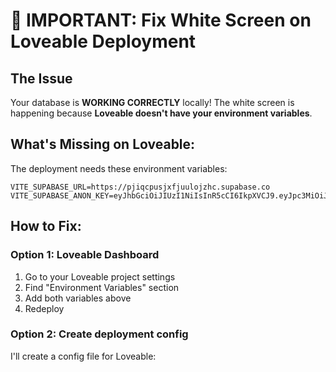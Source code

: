 # 🚨 IMPORTANT: Fix White Screen on Loveable Deployment

## The Issue
Your database is **WORKING CORRECTLY** locally! The white screen is happening because **Loveable doesn't have your environment variables**.

## What's Missing on Loveable:
The deployment needs these environment variables:
```
VITE_SUPABASE_URL=https://pjiqcpusjxfjuulojzhc.supabase.co
VITE_SUPABASE_ANON_KEY=eyJhbGciOiJIUzI1NiIsInR5cCI6IkpXVCJ9.eyJpc3MiOiJzdXBhYmFzZSIsInJlZiI6InBqaXFjcHVzanhmanV1bG9qemhjIiwicm9sZSI6ImFub24iLCJpYXQiOjE3MzUyNzMzNzIsImV4cCI6MjA1MDg0OTM3Mn0.vEG15zFRNcUwfzDHGcgLIlx4Qs9DWrCPjxkFCJIbmhw
```

## How to Fix:

### Option 1: Loveable Dashboard
1. Go to your Loveable project settings
2. Find "Environment Variables" section
3. Add both variables above
4. Redeploy

### Option 2: Create deployment config
I'll create a config file for Loveable: